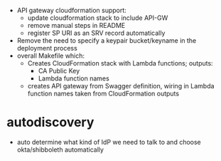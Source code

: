 * API gateway cloudformation support:
    * update cloudformation stack to include API-GW
    * remove manual steps in README
    * register SP URI as an SRV record automatically
* Remove the need to specify a keypair bucket/keyname in the deployment process
* overall Makefile which:
    * Creates CloudFormation stack with Lambda functions; outputs:
        * CA Public Key
        * Lambda function names
    * creates API gateway from Swagger definition, wiring in Lambda function names taken from
      CloudFormation outputs

# autodiscovery

* auto determine what kind of IdP we need to talk to and choose okta/shibboleth automatically
